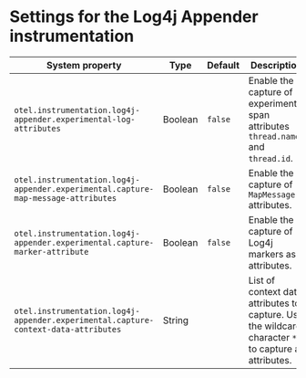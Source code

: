 # Settings for the Log4j Appender instrumentation

| System property                                                                    | Type    | Default | Description                                                                                           |
| ---------------------------------------------------------------------------------- | ------- | ------- | ----------------------------------------------------------------------------------------------------- |
| `otel.instrumentation.log4j-appender.experimental-log-attributes`                  | Boolean | `false` | Enable the capture of experimental span attributes `thread.name` and `thread.id`.                     |
| `otel.instrumentation.log4j-appender.experimental.capture-map-message-attributes`  | Boolean | `false` | Enable the capture of `MapMessage` attributes.                                                        |
| `otel.instrumentation.log4j-appender.experimental.capture-marker-attribute`        | Boolean | `false` | Enable the capture of Log4j markers as attributes.                                                    |
| `otel.instrumentation.log4j-appender.experimental.capture-context-data-attributes` | String  |         | List of context data attributes to capture. Use the wildcard character `*` to capture all attributes. |

[source code attributes]: https://github.com/open-telemetry/opentelemetry-specification/blob/main/specification/trace/semantic_conventions/span-general.md#source-code-attributes
